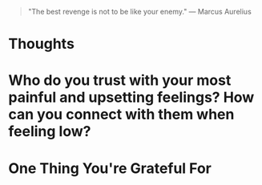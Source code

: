 
> \"The best revenge is not to be like your enemy.\" — Marcus Aurelius

# Thoughts

# Who do you trust with your most painful and upsetting feelings? How can you connect with them when feeling low?

# One Thing You're Grateful For


